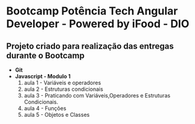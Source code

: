# Bootcamp Potência Tech Angular Developer - Powered by iFood - DIO
## Projeto criado para realização das entregas  durante o  Bootcamp
* **Git**
* **Javascript - Modulo 1** 
  1. aula 1 - Variáveis e operadores 
  2. aula 2 - Estruturas condicionais 
  3. aula 3 - Praticando com Variáveis,Operadores e Estruturas Condicionais.
  4. aula 4 - Funções
  5. aula 5 - Objetos e Classes